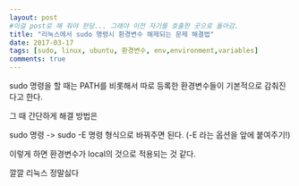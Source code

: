```yaml
---
layout: post
#이걸 post로 해 줘야 한당... 그래야 이전 자기를 호출한 곳으로 돌아감.
title: "리눅스에서 sudo 명령시 환경변수 해제되는 문제 해결법"
date: 2017-03-17
tags: [sudo, linux, ubuntu, 환경변수, env,environment,variables]
comments: true
---
```


sudo 명령을 할 때는 PATH를 비롯해서 따로 등록한 환경변수들이 기본적으로 감춰진다고 한다.

그 때 간단하게 해결 방법은

sudo 명령 -> sudo -E 명령 형식으로 바꿔주면 된다. (-E 라는 옵션을 앞에 붙여주기!)

이렇게 하면 환경변수가 local의 것으로 적용되는 것 같다.

깔깔 리눅스 정말싫다
